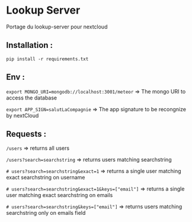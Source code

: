 # Lookup Server

Portage du lookup-server pour nextcloud

## Installation :

```pip install -r requirements.txt```

## Env :

```export MONGO_URI=mongodb://localhost:3001/meteor``` => The mongo URI to access the database

```export APP_SIGN=salutLaCompagnie``` => The app signature to be recongnize by nextCloud

## Requests :

```/users``` => returns all users

```/users?search=searchstring``` => returns users matching searchstring

```# users?search=searchstring&exact=1``` => returns a single user matching exact searchstring on username

```# users?search=searchstring&exact=1&keys=["email"]``` => returns a single user matching exact searchstring on emails

```# users?search=searchstring&keys=["email"]``` => returns users matching searchstring only on emails field